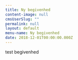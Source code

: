 ```yaml
---
title: Ny begivenhed
content-image: null
cmsUserSlug: ""
permalink: null
layout: default
menu-name: Ny begivenhed
date: 2018-12-01T00:00:00.000Z
---
```


test begivenhed